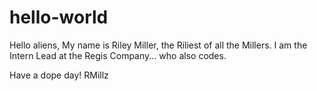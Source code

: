 # hello-world
Hello aliens,
  My name is Riley Miller, the Riliest of all the Millers. I am the Intern Lead at the Regis Company... who also codes.
  
  Have a dope day!
RMillz
